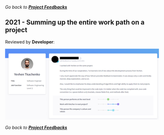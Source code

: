 *Go back to [**Project Feedbacks**](../../../README.md#project-feedbacks)*

## 2021 - Summing up the entire work path on a project

Reviewed by **Developer**:

![picture](../../pictures/feedbacks/2021-Jan-Simple-Project-Feedback-from-Dev.PNG)

*Go back to [**Project Feedbacks**](../../../README.md#project-feedbacks)*